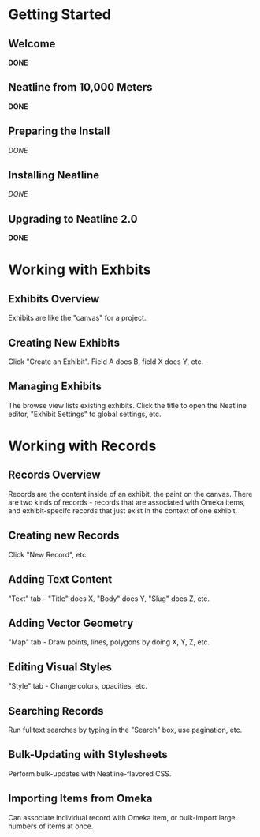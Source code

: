 # Getting Started

## Welcome
**DONE**

## Neatline from 10,000 Meters
**DONE**

## Preparing the Install
*DONE*

## Installing Neatline
*DONE*

## Upgrading to Neatline 2.0
**DONE**

# Working with Exhbits

## Exhibits Overview
Exhibits are like the "canvas" for a project.

## Creating New Exhibits
Click "Create an Exhibit". Field A does B, field X does Y, etc.

## Managing Exhibits
The browse view lists existing exhibits. Click the title to open the Neatline editor, "Exhibit Settings" to global settings, etc.

# Working with Records

## Records Overview
Records are the content inside of an exhibit, the paint on the canvas. There are two kinds of records - records that are associated with Omeka items, and exhibit-specifc records that just exist in the context of one exhibit.

## Creating new Records
Click "New Record", etc.

## Adding Text Content
"Text" tab - "Title" does X, "Body" does Y, "Slug" does Z, etc.

## Adding Vector Geometry
"Map" tab - Draw points, lines, polygons by doing X, Y, Z, etc.

## Editing Visual Styles
"Style" tab - Change colors, opacities, etc.

## Searching Records
Run fulltext searches by typing in the "Search" box, use pagination, etc.

## Bulk-Updating with Stylesheets
Perform bulk-updates with Neatline-flavored CSS.

## Importing Items from Omeka
Can associate individual record with Omeka item, or bulk-import large numbers of items at once.
